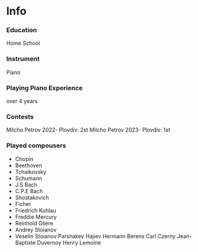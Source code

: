 # Info

### Education
Home School

### Instrument
Piano

### Playing Piano Experience
over 4 years

### Contests
Milcho Petrov 2022- Plovdiv: 2st
Milcho Petrov 2023- Plovdiv: 1st


### Played compousers
- Chopin
- Beethoven
- Tchaikovsky
- Schumann
- J.S Bach
- C.P.E Bach
- Shostakovich
- Ficher
- Friedrich Kuhlau
- Freddie Mercury
- Reinhold Glière
- Andrey Stoianov
- Veselin Stoianov
Parshakev Hajiev
Hermann Berens
Carl Czerny
Jean-Baptiste Duvernoy
Henry Lemoine
